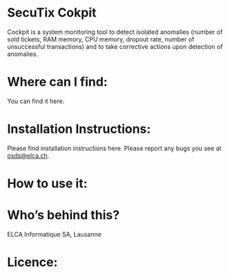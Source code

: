 SecuTix Cokpit
==============

Cockpit is a system monitoring tool to detect isolated anomalies (number of sold tickets, RAM memory, CPU memory, dropout rate, number of unsuccessful transactions) and to take corrective actions upon detection of anomalies. 

Where can I find:
=================
You can find it here.

Installation Instructions:
==========================
Please find installation instructions here.
Please report any bugs you see at osds@elca.ch.

How to use it:
==============


Who’s behind this?
==================
ELCA Informatique SA, Lausanne

Licence:
========
